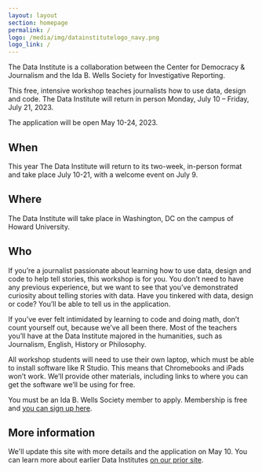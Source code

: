 ```yaml
---
layout: layout
section: homepage
permalink: /
logo: /media/img/datainstitutelogo_navy.png
logo_link: /
---
```


<div class="page-intro">
    <p class="big-type">The Data Institute is a collaboration between the Center for Democracy & Journalism and the Ida B. Wells Society for Investigative Reporting.</p>
    <p>This free, intensive workshop teaches journalists how to use data, design and code. The Data Institute will return in person Monday, July 10 – Friday, July 21, 2023.</p>
    <p>The application will be open May 10-24, 2023.</p>
</div>

## When

This year The Data Institute will return to its two-week, in-person format and take place July 10-21, with a welcome event on July 9.

## Where

The Data Institute will take place in Washington, DC on the campus of Howard University.

## Who

If you’re a journalist passionate about learning how to use data, design and code to help tell stories, this workshop is for you. You don’t need to have any previous experience, but we want to see that you’ve demonstrated curiosity about telling stories with data. Have you tinkered with data, design or code? You’ll be able to tell us in the application.

If you’ve ever felt intimidated by learning to code and doing math, don’t count yourself out, because we’ve all been there. Most of the teachers you’ll have at the Data Institute majored in the humanities, such as Journalism, English, History or Philosophy.

All workshop students will need to use their own laptop, which must be able to install software like R Studio. This means that Chromebooks and iPads won’t work. We’ll provide other materials, including links to where you can get the software we’ll be using for free.

You must be an Ida B. Wells Society member to apply. Membership is free and [you can sign up here](http://idabwellssociety.org/membership/).

## More information

We'll update this site with more details and the application on May 10. You can learn more about earlier Data Institutes [on our prior site](https://projects.propublica.org/graphics/ida-propublica-data-institute).
